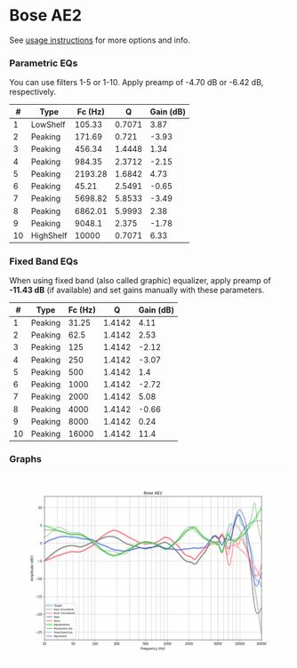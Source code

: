 # Bose AE2
See [usage instructions](https://github.com/jaakkopasanen/AutoEq#usage) for more options and info.

### Parametric EQs
You can use filters 1-5 or 1-10. Apply preamp of -4.70 dB or -6.42 dB, respectively.

|   # | Type      |   Fc (Hz) |      Q |   Gain (dB) |
|-----|-----------|-----------|--------|-------------|
|   1 | LowShelf  |    105.33 | 0.7071 |        3.87 |
|   2 | Peaking   |    171.69 | 0.721  |       -3.93 |
|   3 | Peaking   |    456.34 | 1.4448 |        1.34 |
|   4 | Peaking   |    984.35 | 2.3712 |       -2.15 |
|   5 | Peaking   |   2193.28 | 1.6842 |        4.73 |
|   6 | Peaking   |     45.21 | 2.5491 |       -0.65 |
|   7 | Peaking   |   5698.82 | 5.8533 |       -3.49 |
|   8 | Peaking   |   6862.01 | 5.9993 |        2.38 |
|   9 | Peaking   |   9048.1  | 2.375  |       -1.78 |
|  10 | HighShelf |  10000    | 0.7071 |        6.33 |

### Fixed Band EQs
When using fixed band (also called graphic) equalizer, apply preamp of **-11.43 dB** (if available) and set gains manually with these parameters.

|   # | Type    |   Fc (Hz) |      Q |   Gain (dB) |
|-----|---------|-----------|--------|-------------|
|   1 | Peaking |     31.25 | 1.4142 |        4.11 |
|   2 | Peaking |     62.5  | 1.4142 |        2.53 |
|   3 | Peaking |    125    | 1.4142 |       -2.12 |
|   4 | Peaking |    250    | 1.4142 |       -3.07 |
|   5 | Peaking |    500    | 1.4142 |        1.4  |
|   6 | Peaking |   1000    | 1.4142 |       -2.72 |
|   7 | Peaking |   2000    | 1.4142 |        5.08 |
|   8 | Peaking |   4000    | 1.4142 |       -0.66 |
|   9 | Peaking |   8000    | 1.4142 |        0.24 |
|  10 | Peaking |  16000    | 1.4142 |       11.4  |

### Graphs
![](./Bose%20AE2.png)

